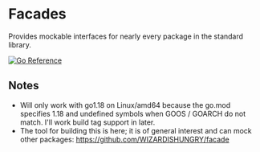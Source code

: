 # Facades

Provides mockable interfaces for nearly every package in the standard library.

[![Go Reference](https://pkg.go.dev/badge/jonwillia.ms/facades.svg)](https://pkg.go.dev/jonwillia.ms/facades)

## Notes

- Will only work with go1.18 on Linux/amd64 because the go.mod specifies 1.18 and undefined symbols when GOOS / GOARCH do not match.
I'll work build tag support in later.
- The tool for building this is here; it is of general interest and can mock other packages: https://github.com/WIZARDISHUNGRY/facade